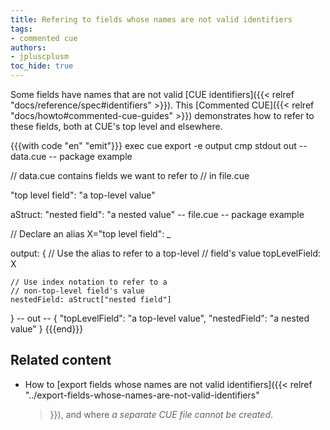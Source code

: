 ```yaml
---
title: Refering to fields whose names are not valid identifiers
tags:
- commented cue
authors:
- jpluscplusm
toc_hide: true
---
```


Some fields have names that are not valid
[CUE identifiers]({{< relref "docs/reference/spec#identifiers" >}}).
This [Commented CUE]({{< relref "docs/howto#commented-cue-guides" >}})
demonstrates how to refer to these fields, both at CUE's top level and elsewhere.

{{{with code "en" "emit"}}}
exec cue export -e output
cmp stdout out
-- data.cue --
package example

// data.cue contains fields we want to refer to
// in file.cue

"top level field": "a top-level value"

aStruct: "nested field": "a nested value"
-- file.cue --
package example

// Declare an alias
X="top level field": _

output: {
	// Use the alias to refer to a top-level
	// field's value
	topLevelField: X

	// Use index notation to refer to a
	// non-top-level field's value
	nestedField: aStruct["nested field"]
}
-- out --
{
    "topLevelField": "a top-level value",
    "nestedField": "a nested value"
}
{{{end}}}

## Related content

- How to
  [export fields whose names are not valid identifiers]({{< relref
    "../export-fields-whose-names-are-not-valid-identifiers"
  >}}), and where *a separate CUE file cannot be created*.
